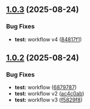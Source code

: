 ## [1.0.3](https://github.com/jpradoar/argocd-badges-api/compare/v1.0.2...v1.0.3) (2025-08-24)


### Bug Fixes

* **test:** workflow v4 ([84817f1](https://github.com/jpradoar/argocd-badges-api/commit/84817f1908aa9d89eca05dc384991eaa2f0dd27e))

## [1.0.2](https://github.com/jpradoar/argocd-badges-api/compare/v1.0.1...v1.0.2) (2025-08-24)


### Bug Fixes

* **test:** workflow ([6879787](https://github.com/jpradoar/argocd-badges-api/commit/6879787a7f5585d96add7f5c76cdc69243761be9))
* **test:** workflow v2 ([ac4c0ab](https://github.com/jpradoar/argocd-badges-api/commit/ac4c0ab29b1901029476f4bbe51afd34e74ed5b8))
* **test:** workflow v3 ([f5829f8](https://github.com/jpradoar/argocd-badges-api/commit/f5829f8ead5a4d4d91325742873757bdd58af892))
